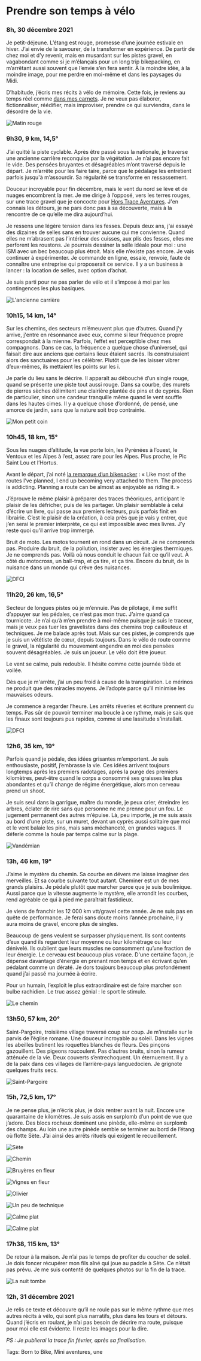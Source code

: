 # Prendre son temps à vélo



### 8h, 30 décembre 2021

Je petit-déjeune. L’étang est rouge, promesse d’une journée estivale en hiver. J’ai envie de la savourer, de la transformer en expérience. De partir de chez moi et d’y revenir, mais en musardant sur les pistes gravel, en vagabondant comme si je m’élançais pour un long trip bikepacking, en m’arrêtant aussi souvent que l’envie s’en fera sentir. À la moindre idée, à la moindre image, pour me perdre en moi-même et dans les paysages du Midi.<span id="more-61134"></span>

D’habitude, j’écris mes récits à vélo de mémoire. Cette fois, je reviens au temps réel comme [dans mes carnets](https://tcrouzet.com/tag/carnet-de-route?swcfpc=1). Je ne veux pas élaborer, fictionnaliser, réédifier, mais improviser, prendre ce qui surviendra, dans le désordre de la vie.

![Matin rouge](https://tcrouzet.com/images_tc/2021/12/IMG_5021.jpeg)

### 9h30, 9 km, 14,5°

J’ai quitté la piste cyclable. Après être passé sous la nationale, je traverse une ancienne carrière reconquise par la végétation. Je n’ai pas encore fait le vide. Des pensées bruyantes et désagréables m’ont traversé depuis le départ. Je m’arrête pour les faire taire, parce que le pédalage les entretient parfois jusqu'à m’assourdir. Sa régularité se transforme en ressassement.

Douceur incroyable pour fin décembre, mais le vent du nord se lève et de nuages encombrent la mer. Je me dirige à l’opposé, vers les terres rouges, sur une trace gravel que je concocte pour [Hors Trace Aventures](https://www.hors-traces-aventures.fr/). J'en connais les détours, je ne pars donc pas à sa découverte, mais à la rencontre de ce qu’elle me dira aujourd’hui.

Je ressens une légère tension dans les fesses. Depuis deux ans, j'ai essayé des dizaines de selles sans en trouver aucune qui me convienne. Quand elles ne m’abrasent pas l’intérieur des cuisses, aux plis des fesses, elles me perforent les roustons. Je pourrais dessiner la selle idéale pour moi : une ISM avec un bec beaucoup plus étroit. Mais elle n’existe pas encore. Je vais continuer à expérimenter. Je commande en ligne, essaie, renvoie, faute de connaître une entreprise qui proposerait ce service. Il y a un business à lancer : la location de selles, avec option d’achat.

Je suis parti pour ne pas parler de vélo et il s’impose à moi par les contingences les plus basiques.

![L'ancienne carrière](https://tcrouzet.com/images_tc/2021/12/IMG_5029.jpeg)

### 10h15, 14 km, 14°

Sur les chemins, des secteurs m’émeuvent plus que d’autres. Quand j'y arrive, j'entre en résonnance avec eux, comme si leur fréquence propre correspondait à la mienne. Parfois, l’effet est perceptible chez mes compagnons. Dans ce cas, la fréquence a quelque chose d’universel, qui faisait dire aux anciens que certains lieux étaient sacrés. Ils construisaient alors des sanctuaires pour les célébrer. Plutôt que de les laisser vibrer d’eux-mêmes, ils mettaient les points sur les i.

Je parle du lieu sans le décrire. Il apparaît au débouché d’un single rouge, quand se présente une piste tout aussi rouge. Dans sa courbe, des murets de pierres sèches délimitent une clairière plantée de pins et de cyprès. Rien de particulier, sinon une candeur tranquille même quand le vent souffle dans les hautes cimes. Il y a quelque chose d’ordonné, de pensé, une amorce de jardin, sans que la nature soit trop contrainte.

![Mon petit coin](https://tcrouzet.com/images_tc/2021/12/IMG_5035.jpeg)

### 10h45, 18 km, 15°

Sous les nuages d’altitude, la vue porte loin, les Pyrénées à l’ouest, le Ventoux et les Alpes à l’est, assez rare pour les Alpes. Plus proche, le Pic Saint Lou et l’Hortus.

Avant le départ, j’ai noté [la remarque d’un bikepacker](https://bikepacking.com/plog/north-island-reflection/) : « Like most of the routes I’ve planned, I end up becoming very attached to them. The process is addicting. Planning a route can be almost as enjoyable as riding it. »

J’éprouve le même plaisir à préparer des traces théoriques, anticipant le plaisir de les défricher, puis de les partager. Un plaisir semblable à celui d’écrire un livre, qui passe aux premiers lecteurs, puis parfois finit en librairie. C’est le plaisir de la création, à cela près que je vais y entrer, que j’en serai le premier interprète, ce qui est impossible avec mes livres. J’y reste quoi qu’il arrive trop immergé.

Bruit de moto. Les motos tournent en rond dans un circuit. Je ne comprends pas. Produire du bruit, de la pollution, insister avec les énergies thermiques. Je ne comprends pas. Voilà où nous conduit le chacun fait ce qu’il veut. À côté du motocross, un ball-trap, et ça tire, et ça tire. Encore du bruit, de la nuisance dans un monde qui crève des nuisances.

![DFCI](https://tcrouzet.com/images_tc/2021/12/IMG_5046.jpeg)

### 11h20, 26 km, 16,5°

Secteur de longues pistes où je m’ennuie. Pas de pilotage, il me suffit d’appuyer sur les pédales, ce n’est pas mon truc. J’aime quand ça tournicote. Je n’ai qu’à m’en prendre à moi-même puisque je suis le traceur, mais je veux pas tuer les gravelistes dans des chemins trop caillouteux et techniques. Je me balade après tout. Mais sur ces pistes, je comprends que je suis un vététiste de cœur, depuis toujours. Dans le vélo de route comme le gravel, la régularité du mouvement engendre en moi des pensées souvent désagréables. Je suis un joueur. Le vélo doit être joueur.

Le vent se calme, puis redouble. Il hésite comme cette journée tiède et voilée.

Dès que je m'arrête, j’ai un peu froid à cause de la transpiration. Le mérinos ne produit que des miracles moyens. Je l’adopte parce qu’il minimise les mauvaises odeurs.

Je commence à regarder l’heure. Les arrêts rêveries et écriture prennent du temps. Pas sûr de pouvoir terminer ma boucle à ce rythme, mais je sais que les finaux sont toujours pus rapides, comme si une lassitude s’installait.

![DFCI](https://tcrouzet.com/images_tc/2021/12/IMG_5056.jpeg)

### 12h6, 35 km, 19°

Parfois quand je pédale, des idées grisantes m’emportent. Je suis enthousiaste, positif, j’embrasse la vie. Ces idées arrivent toujours longtemps après les premiers radotages, après la purge des premiers kilomètres, peut-être quand le corps a consommé ses graisses les plus abondantes et qu’il change de régime énergétique, alors mon cerveau prend un shoot.

Je suis seul dans la garrigue, maître du monde, je peux crier, étreindre les arbres, éclater de rire sans que personne ne me prenne pour un fou. Le jugement permanent des autres m’épuise. Là, peu importe, je me suis assis au bord d’une piste, sur un muret, devant un cyprès aussi solitaire que moi et le vent balaie les pins, mais sans méchanceté, en grandes vagues. Il déferle comme la houle par temps calme sur la plage.

![Vandémian](https://tcrouzet.com/images_tc/2021/12/IMG_5074.jpeg)

### 13h, 46 km, 19°

J’aime le mystère du chemin. Sa courbe en dévers me laisse imaginer des merveilles. Et sa courbe suivante tout autant. Cheminer est un de mes grands plaisirs. Je pédale plutôt que marcher parce que je suis boulimique. Aussi parce que la vitesse augmente le mystère, elle arrondit les courbes, rend agréable ce qui à pied me paraîtrait fastidieux.

Je viens de franchir les 12 000 km vtt/gravel cette année. Je ne suis pas en quête de performance. Je ferai sans doute moins l’année prochaine, il y aura moins de gravel, encore plus de singles.

Beaucoup de gens veulent se surpasser physiquement. Ils sont contents d’eux quand ils regardent leur moyenne ou leur kilométrage ou leur dénivelé. Ils oublient que leurs muscles ne consomment qu’une fraction de leur énergie. Le cerveau est beaucoup plus vorace. D'une certaine façon, je dépense davantage d’énergie en prenant mon temps et en écrivant qu’en pédalant comme un dératé. Je dors toujours beaucoup plus profondément quand j’ai passé ma journée à écrire.

Pour un humain, l’exploit le plus extraordinaire est de faire marcher son bulbe rachidien. Le truc assez génial : le sport le stimule.

![Le chemin](https://tcrouzet.com/images_tc/2021/12/IMG_5080.jpeg)

### 13h50, 57 km, 20°

Saint-Pargoire, troisième village traversé coup sur coup. Je m’installe sur le parvis de l’église romane. Une douceur incroyable au soleil. Dans les vignes les abeilles butinent les roquettes blanches de fleurs. Des pinçons gazouillent. Des pigeons roucoulent. Pas d’autres bruits, sinon la rumeur atténuée de la vie. Deux couverts s’entrechoquent. Un éternuement. Il y a de la paix dans ces villages de l’arrière-pays languedocien. Je grignote quelques fruits secs.

![Saint-Pargoire](https://tcrouzet.com/images_tc/2021/12/IMG_5091.jpeg)

### 15h, 72,5 km, 17°

Je ne pense plus, je n’écris plus, je dois rentrer avant la nuit. Encore une quarantaine de kilomètres. Je suis assis en surplomb d’un point de vue que j’adore. Des blocs rocheux dominent une pinède, elle-même en surplomb des champs. Au loin une autre pinède semble se terminer au bord de l’étang où flotte Sète. J’ai ainsi des arrêts rituels qui exigent le recueillement.

![Sète](https://tcrouzet.com/images_tc/2021/12/IMG_5105.jpeg)

![Chemin](https://tcrouzet.com/images_tc/2021/12/IMG_5110.jpeg)

![Bruyères en fleur](https://tcrouzet.com/images_tc/2021/12/IMG_5115.jpeg)

![Vignes en fleur](https://tcrouzet.com/images_tc/2021/12/IMG_5125.jpeg)

![Olivier](https://tcrouzet.com/images_tc/2021/12/IMG_5131.jpeg)

![Un peu de technique](https://tcrouzet.com/images_tc/2021/12/IMG_5146.jpeg)

![Calme plat](https://tcrouzet.com/images_tc/2021/12/IMG_5156.jpeg)

![Calme plat](https://tcrouzet.com/images_tc/2021/12/IMG_5171.jpeg)

### 17h38, 115 km, 13°

De retour à la maison. Je n’ai pas le temps de profiter du coucher de soleil. Je dois foncer récupérer mon fils aîné qui joue au paddle à Sète. Ce n’était pas prévu. Je me suis contenté de quelques photos sur la fin de la trace.

![La nuit tombe](https://tcrouzet.com/images_tc/2021/12/IMG_5176.jpeg)

### 12h, 31 décembre 2021

Je relis ce texte et découvre qu’il ne roule pas sur le même rythme que mes autres récits à vélo, qui sont plus narratifs, plus dans les tours et détours. Quand j’écris en roulant, je n’ai pas besoin de décrire ma route, puisque pour moi elle est évidente. Il reste les images pour la dire.

*PS : Je publierai la trace fin février, après sa finalisation.*

Tags: Born to Bike, Mini aventures, une